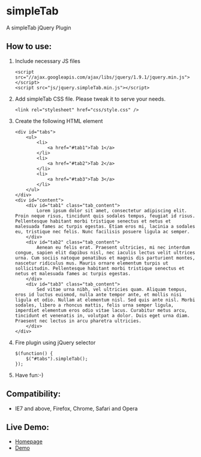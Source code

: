 simpleTab
===========
A simpleTab jQuery Plugin

How to use:
-------------------------

1. Include necessary JS files

	```
	<script src="//ajax.googleapis.com/ajax/libs/jquery/1.9.1/jquery.min.js"></script>
	<script src="js/jquery.simpleTab.min.js"></script>
  	```

2. Add simpleTab CSS file. Please tweak it to serve your needs.

	```
	<link rel="stylesheet" href="css/style.css" />
	```

3. Create the following HTML element

	```
	<div id="tabs">
		<ul>
			<li>
				<a href="#tab1">Tab 1</a>
			</li>
			<li>
				<a href="#tab2">Tab 2</a>
			</li>
			<li>
				<a href="#tab3">Tab 3</a>
			</li>
		</ul>
	</div>
	<div id="content">
		<div id="tab1" class="tab_content">
			Lorem ipsum dolor sit amet, consectetur adipiscing elit. Proin neque risus, tincidunt quis sodales tempus, feugiat id risus. Pellentesque habitant morbi tristique senectus et netus et malesuada fames ac turpis egestas. Etiam eros mi, lacinia a sodales eu, tristique nec felis. Nunc facilisis posuere ligula ac semper.
		</div>
		<div id="tab2" class="tab_content">
			Aenean eu felis erat. Praesent ultricies, mi nec interdum congue, sapien elit dapibus nisl, nec iaculis lectus velit ultrices urna. Cum sociis natoque penatibus et magnis dis parturient montes, nascetur ridiculus mus. Mauris ornare elementum turpis ut sollicitudin. Pellentesque habitant morbi tristique senectus et netus et malesuada fames ac turpis egestas.
		</div>
		<div id="tab3" class="tab_content">
			Sed vitae urna nibh, vel ultricies quam. Aliquam tempus, eros id luctus euismod, nulla ante tempor ante, et mollis nisi ligula et odio. Nullam at elementum nisl. Sed quis ante nisl. Morbi sodales, libero a rhoncus mattis, felis urna semper ligula, imperdiet elementum eros odio vitae lacus. Curabitur metus arcu, tincidunt et venenatis in, volutpat a dolor. Duis eget urna diam. Praesent nec lectus in arcu pharetra ultricies.
		</div>
	</div>
	```

4. Fire plugin using jQuery selector

	```
	$(function() {
		$("#tabs").simpleTab();
	});
	```

5. Have fun:-)


Compatibility:
-------------------------

* IE7 and above, Firefox, Chrome, Safari and Opera
	
Live Demo:
-------------------------

* [Homepage](http://www.geniuscarrier.com)
* [Demo](http://www.geniuscarrier.com/demo/simpleTab/simpleTab.html)
